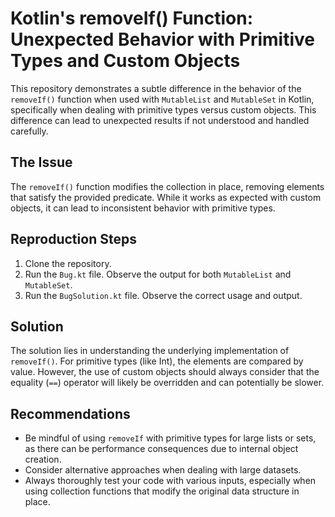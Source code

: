 # Kotlin's removeIf() Function: Unexpected Behavior with Primitive Types and Custom Objects

This repository demonstrates a subtle difference in the behavior of the `removeIf()` function when used with `MutableList` and `MutableSet` in Kotlin, specifically when dealing with primitive types versus custom objects. This difference can lead to unexpected results if not understood and handled carefully.

## The Issue

The `removeIf()` function modifies the collection in place, removing elements that satisfy the provided predicate. While it works as expected with custom objects, it can lead to inconsistent behavior with primitive types.

## Reproduction Steps

1. Clone the repository.
2. Run the `Bug.kt` file. Observe the output for both `MutableList` and `MutableSet`. 
3. Run the `BugSolution.kt` file. Observe the correct usage and output.

## Solution

The solution lies in understanding the underlying implementation of `removeIf()`. For primitive types (like Int), the elements are compared by value. However, the use of custom objects should always consider that the equality (`==`) operator will likely be overridden and can potentially be slower.

## Recommendations

* Be mindful of using `removeIf` with primitive types for large lists or sets, as there can be performance consequences due to internal object creation.
* Consider alternative approaches when dealing with large datasets.   
* Always thoroughly test your code with various inputs, especially when using collection functions that modify the original data structure in place. 
